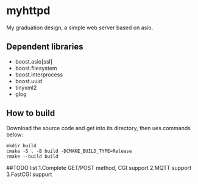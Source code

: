# myhttpd
My graduation design, a simple web server based on asio.  
## Dependent libraries
- boost.asio[ssl]
- boost.filesystem
- boost.interprocess
- boost.uuid
- tinyxml2
- glog  
## How to build
Download the source code and get into its directory, 
then ues commands below:
```
mkdir build
cmake -S . -B build -DCMAKE_BUILD_TYPE=Release
cmake --build build
```
##TODO list
1.Complete GET/POST method, CGI support
2.MQTT support
3.FastCGI suppurt
